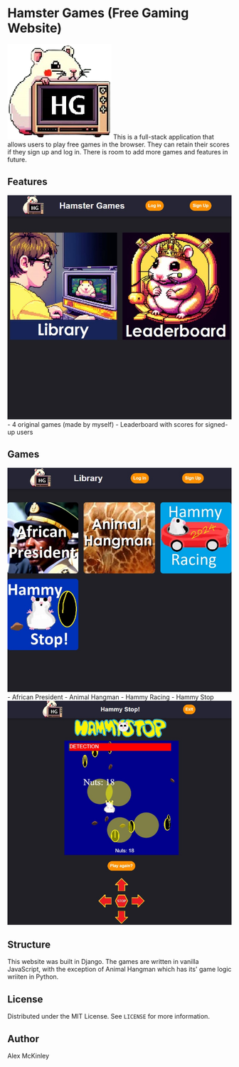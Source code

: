 # Hamster Games (Free Gaming Website)
<img src="https://github.com/SapporoAlex/Games-Site/blob/main/game/static/main/logo.png" max-width="30vw" max-height="auto">
This is a full-stack application that allows users to play free games in the browser. They can retain their scores if they sign up and log in. There is room to add more games and features in future.

## Features
<img src="https://github.com/SapporoAlex/Games-Site/blob/main/preview1.jpg" max-width="30%" max-height="auto">
- 4 original games (made by myself)
- Leaderboard with scores for signed-up users

## Games
<img src="https://github.com/SapporoAlex/Games-Site/blob/main/preview2.jpg" max-width="30vw" max-height="auto">
- African President
- Animal Hangman
- Hammy Racing
- Hammy Stop
<img src="https://github.com/SapporoAlex/Games-Site/blob/main/preview3.jpg" max-width="30vw" max-height="auto">

## Structure
This website was built in Django. The games are written in vanilla JavaScript, with the exception of Animal Hangman which has its' game logic wriiten in Python.

## License
Distributed under the MIT License. See `LICENSE` for more information.

## Author
Alex McKinley
